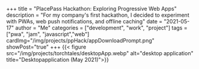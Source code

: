 +++
title = "PlacePass Hackathon: Exploring Progressive Web Apps"
description = "For my company's first hackathon, I decided to experiment with PWAs, web push notifications, and offline caching"
date = "2021-05-17"
author = "Me"
categories = ["development", "work", "project"]
tags = ["pwa", "jam", "javascript","web"]
cardImg="/img/projects/ppHack/appDownloadPrompt.png"
showPost="true"
+++
{{< figure src="/img/projects/torchtales/desktopApp.webp" alt="desktop application" title="Desktopapplication  (May 2021)">}}
